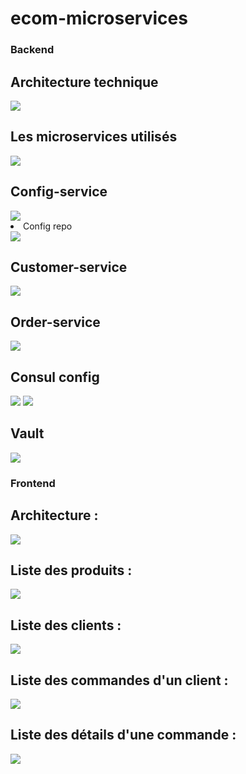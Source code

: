 # ecom-microservices
<h3>Backend</h3>
<h2>Architecture technique</h2>
<img src="captures/i1.png"></img>
<h2>Les microservices utilisés</h2>
<img src="captures/i2.png"></img>
<h2>Config-service</h2>
<img src="captures/config.png"></img>
<li>Config repo</li>
<img src="captures/config-repp.png"></img>
<h2>Customer-service</h2>
<img src="captures/customerservice.png"></img>
<h2>Order-service</h2>
<img src="captures/order.png"></img>
<h2>Consul config</h2>
<img src="captures/consul.png"></img>
<img src="captures/consul1.png"></img>
<h2>Vault</h2>
<img src="captures/vault.png"></img>
<h3>Frontend</h3>
<h2>Architecture :</h2>
<img src="captures/f1.png"></img>
<h2>Liste des produits :</h2>
<img src="captures/f2.png"></img>
<h2>Liste des clients :</h2>
<img src="captures/f3.png"></img>
<h2>Liste des commandes d'un client :</h2>
<img src="captures/f4.png"></img>
<h2>Liste des détails d'une commande :</h2>
<img src="captures/f5.png"></img>
